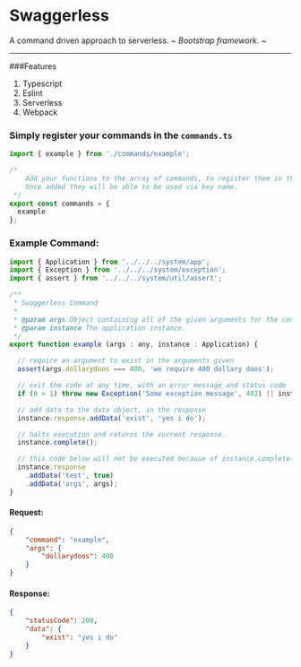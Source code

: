 # Swaggerless

A command driven approach to serverless.  *~ Bootstrap framework. ~*


----------

###Features
 1. Typescript
 2. Eslint
 3. Serverless
 4. Webpack

### Simply register your commands in the `commands.ts`

```javascript
import { example } from './commands/example';

/*
    Add your functions to the array of commands, to register them in the api.
    Once added they will be able to be used via key name.
 */
export const commands = {
  example
};
```


### Example Command:

```javascript
import { Application } from '../../../system/app';
import { Exception } from '../../../system/exception';
import { assert } from '../../../system/util/assert';

/**
 * Swaggerless Command
 *
 * @param args Object containing all of the given arguments for the command.
 * @param instance The application instance.
 */
export function example (args : any, instance : Application) {

  // require an argument to exist in the arguments given
  assert(args.dollarydoos === 400, 'we require 400 dollary doos');

  // exit the code at any time, with an error message and status code
  if (0 > 1) throw new Exception('Some exception message', 402) || instance.die('some exception message', 407);

  // add data to the data object, in the response
  instance.response.addData('exist', 'yes i do');

  // halts execution and returns the current response.
  instance.complete();

  // this code below will not be executed because of instance.complete()
  instance.response
    .addData('test', true)
    .addData('args', args);
}

```
#### Request:
```json
{
    "command": "example",
    "args": {
    	"dollarydoos": 400
    }
}
```

#### Response:

```json
{
    "statusCode": 200,
    "data": {
        "exist": "yes i do"
    }
}
```